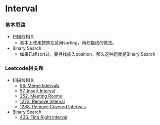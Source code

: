 # Interval

### 基本思路

* 扫描线相关
  * 基本上使用按照左区间sorting，再扫描线的做法。
* Binary Search
  * 如果已经sort过，要寻找插入position，那么这种题就是Binary Search

### Leetcode相关题

* 扫描线相关
  * [56. Merge Intervals](https://leetcode.com/problems/merge-intervals)
  * [57. Insert Interval](https://leetcode.com/problems/insert-interval)
  * [252. Meeting Rooms](https://leetcode.com/problems/meeting-rooms)
  * [1272. Remove Interval](https://leetcode.com/problems/remove-interval)
  * [1288. Remove Covered Intervals](https://leetcode.com/problems/remove-covered-intervals)
* Binary Search
  * [436. Find Right Interval](https://leetcode.com/problems/find-right-interval)
